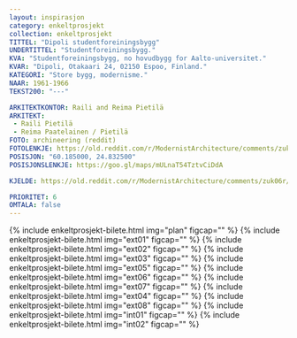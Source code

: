 ```yaml
---
layout: inspirasjon
category: enkeltprosjekt
collection: enkeltprosjekt
TITTEL: "Dipoli studentforeiningsbygg"
UNDERTITTEL: "Studentforeiningsbygg."
KVA: "Studentforeiningsbygg, no hovudbygg for Aalto-universitet."
KVAR: "Dipoli, Otakaari 24, 02150 Espoo, Finland."
KATEGORI: "Store bygg, modernisme."
NAAR: 1961-1966
TEKST200: "---"

ARKITEKTKONTOR: Raili and Reima Pietilä
ARKITEKT:
 - Raili Pietilä
 - Reima Paatelainen / Pietilä
FOTO: archineering (reddit)
FOTOLENKJE: https://old.reddit.com/r/ModernistArchitecture/comments/zuk06r/dipoli_student_union_building_otaniemi_finland/
POSISJON: "60.185000, 24.832500"
POSISJONSLENKJE: https://goo.gl/maps/mULnaT54TztvCiDdA

KJELDE: https://old.reddit.com/r/ModernistArchitecture/comments/zuk06r/dipoli_student_union_building_otaniemi_finland/

PRIORITET: 6
OMTALA: false
---
```

{% include enkeltprosjekt-bilete.html   img="plan" figcap="" %}
{% include enkeltprosjekt-bilete.html   img="ext01" figcap="" %}
{% include enkeltprosjekt-bilete.html   img="ext02" figcap="" %}
{% include enkeltprosjekt-bilete.html   img="ext03" figcap="" %}
{% include enkeltprosjekt-bilete.html   img="ext05" figcap="" %}
{% include enkeltprosjekt-bilete.html   img="ext06" figcap="" %}
{% include enkeltprosjekt-bilete.html   img="ext07" figcap="" %}
{% include enkeltprosjekt-bilete.html   img="ext04" figcap="" %}
{% include enkeltprosjekt-bilete.html   img="ext08" figcap="" %}
{% include enkeltprosjekt-bilete.html   img="int01" figcap="" %}
{% include enkeltprosjekt-bilete.html   img="int02" figcap="" %}